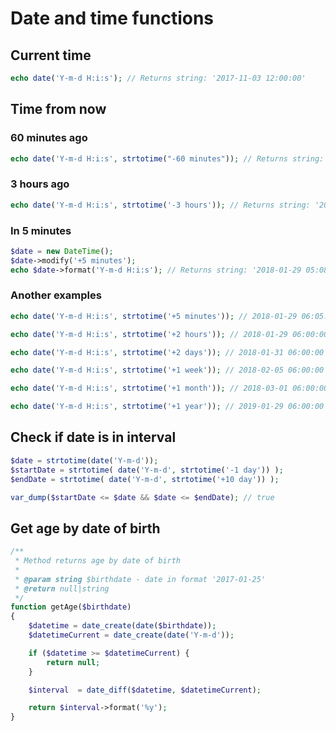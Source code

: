 # Date and time functions

## Current time

```php
echo date('Y-m-d H:i:s'); // Returns string: '2017-11-03 12:00:00'
```

## Time from now

### 60 minutes ago
```php
echo date('Y-m-d H:i:s', strtotime("-60 minutes")); // Returns string: '2017-11-03 11:00:00'
```

### 3 hours ago
```php
echo date('Y-m-d H:i:s', strtotime('-3 hours')); // Returns string: '2017-11-03 09:00:00'
```

### In 5 minutes

```php
$date = new DateTime();
$date->modify('+5 minutes');
echo $date->format('Y-m-d H:i:s'); // Returns string: '2018-01-29 05:08:56'
```

### Another examples

```php
echo date('Y-m-d H:i:s', strtotime('+5 minutes')); // 2018-01-29 06:05:00

echo date('Y-m-d H:i:s', strtotime('+2 hours')); // 2018-01-29 06:00:00

echo date('Y-m-d H:i:s', strtotime('+2 days')); // 2018-01-31 06:00:00

echo date('Y-m-d H:i:s', strtotime('+1 week')); // 2018-02-05 06:00:00

echo date('Y-m-d H:i:s', strtotime('+1 month')); // 2018-03-01 06:00:00

echo date('Y-m-d H:i:s', strtotime('+1 year')); // 2019-01-29 06:00:00
```

## Check if date is in interval

```php
$date = strtotime(date('Y-m-d'));
$startDate = strtotime( date('Y-m-d', strtotime('-1 day')) );
$endDate = strtotime( date('Y-m-d', strtotime('+10 day')) );

var_dump($startDate <= $date && $date <= $endDate); // true
```

## Get age by date of birth

```php
/**
 * Method returns age by date of birth
 *
 * @param string $birthdate - date in format '2017-01-25'
 * @return null|string
 */
function getAge($birthdate)
{
    $datetime = date_create(date($birthdate));
    $datetimeCurrent = date_create(date('Y-m-d'));

    if ($datetime >= $datetimeCurrent) {
        return null;
    }

    $interval  = date_diff($datetime, $datetimeCurrent);

    return $interval->format('%y');
}
```

